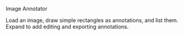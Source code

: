 Image Annotator

Load an image, draw simple rectangles as annotations, and list them. Expand to add editing and exporting annotations.